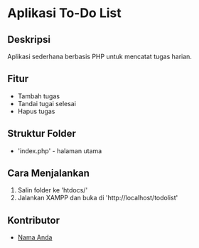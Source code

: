# Aplikasi To-Do List

## Deskripsi
Aplikasi sederhana berbasis PHP untuk mencatat tugas harian.

## Fitur
- Tambah tugas
- Tandai tugai selesai
- Hapus tugas

## Struktur Folder
- 'index.php' - halaman utama

## Cara Menjalankan
1. Salin folder ke 'htdocs/'
2. Jalankan XAMPP dan buka di 'http://localhost/todolist'

## Kontributor
- [Nama Anda](https://github.com/ExeCiety)

